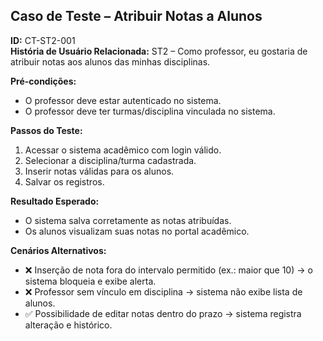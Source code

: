## Caso de Teste – Atribuir Notas a Alunos
**ID:** CT-ST2-001  
**História de Usuário Relacionada:** ST2 – Como professor, eu gostaria de atribuir notas aos alunos das minhas disciplinas.  

**Pré-condições:**  
- O professor deve estar autenticado no sistema.  
- O professor deve ter turmas/disciplina vinculada no sistema.  

**Passos do Teste:**  
1. Acessar o sistema acadêmico com login válido.  
2. Selecionar a disciplina/turma cadastrada.  
3. Inserir notas válidas para os alunos.  
4. Salvar os registros.  

**Resultado Esperado:**  
- O sistema salva corretamente as notas atribuídas.  
- Os alunos visualizam suas notas no portal acadêmico.  

**Cenários Alternativos:**  
- ❌ Inserção de nota fora do intervalo permitido (ex.: maior que 10) → o sistema bloqueia e exibe alerta.  
- ❌ Professor sem vínculo em disciplina → sistema não exibe lista de alunos.  
- ✅ Possibilidade de editar notas dentro do prazo → sistema registra alteração e histórico.  
